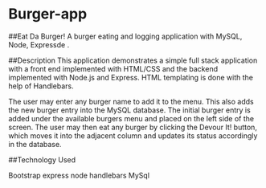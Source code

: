 # Burger-app

##Eat Da Burger!
A burger eating and logging application with MySQL, Node, Expressde .

##Description
This application demonstrates a simple full stack application with a front end implemented with HTML/CSS and the backend implemented with Node.js and Express. HTML templating is done with the help of Handlebars.

The user may enter any burger name to add it to the menu. This also adds the new burger entry into the MySQL database. The initial burger entry is added under the available burgers menu and placed on the left side of the screen. The user may then eat any burger by clicking the Devour It! button, which moves it into the adjacent column and updates its status accordingly in the database.

##Technology Used

Bootstrap
express
node
handlebars
MySql


